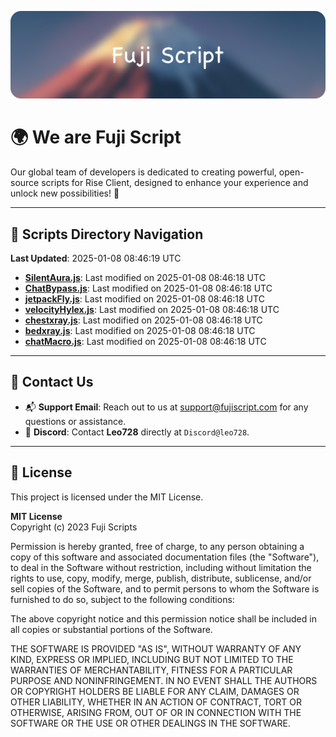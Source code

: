 ![Banner](.github/b.webp)

# 🌍 **We are Fuji Script**

Our global team of developers is dedicated to creating powerful, open-source scripts for Rise Client, designed to enhance your experience and unlock new possibilities! 🌟

---
<!-- SCRIPTS_NAVIGATION_START -->
## 📂 **Scripts Directory Navigation**

**Last Updated**: 2025-01-08 08:46:19 UTC

- **[SilentAura.js](scripts/SilentAura.js)**: Last modified on 2025-01-08 08:46:18 UTC
- **[ChatBypass.js](scripts/ChatBypass.js)**: Last modified on 2025-01-08 08:46:18 UTC
- **[jetpackFly.js](scripts/jetpackFly.js)**: Last modified on 2025-01-08 08:46:18 UTC
- **[velocityHylex.js](scripts/velocityHylex.js)**: Last modified on 2025-01-08 08:46:18 UTC
- **[chestxray.js](scripts/chestxray.js)**: Last modified on 2025-01-08 08:46:18 UTC
- **[bedxray.js](scripts/bedxray.js)**: Last modified on 2025-01-08 08:46:18 UTC
- **[chatMacro.js](scripts/chatMacro.js)**: Last modified on 2025-01-08 08:46:18 UTC

<!-- SCRIPTS_NAVIGATION_END -->

---

## 💬 **Contact Us**  
- 📬 **Support Email**: Reach out to us at [support@fujiscript.com](mailto:support@fujiscript.com) for any questions or assistance.  
- 💬 **Discord**: Contact **Leo728** directly at `Discord@leo728`.

---

## 📜 **License**

This project is licensed under the MIT License.  

**MIT License**  
Copyright (c) 2023 Fuji Scripts  

Permission is hereby granted, free of charge, to any person obtaining a copy of this software and associated documentation files (the "Software"), to deal in the Software without restriction, including without limitation the rights to use, copy, modify, merge, publish, distribute, sublicense, and/or sell copies of the Software, and to permit persons to whom the Software is furnished to do so, subject to the following conditions:  

The above copyright notice and this permission notice shall be included in all copies or substantial portions of the Software.  

THE SOFTWARE IS PROVIDED "AS IS", WITHOUT WARRANTY OF ANY KIND, EXPRESS OR IMPLIED, INCLUDING BUT NOT LIMITED TO THE WARRANTIES OF MERCHANTABILITY, FITNESS FOR A PARTICULAR PURPOSE AND NONINFRINGEMENT. IN NO EVENT SHALL THE AUTHORS OR COPYRIGHT HOLDERS BE LIABLE FOR ANY CLAIM, DAMAGES OR OTHER LIABILITY, WHETHER IN AN ACTION OF CONTRACT, TORT OR OTHERWISE, ARISING FROM, OUT OF OR IN CONNECTION WITH THE SOFTWARE OR THE USE OR OTHER DEALINGS IN THE SOFTWARE.  
